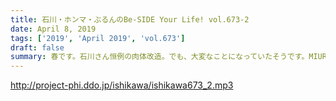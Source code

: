 ```yaml
---
title: 石川・ホンマ・ぶるんのBe-SIDE Your Life! vol.673-2
date: April 8, 2019
tags: ['2019', 'April 2019', 'vol.673']
draft: false
summary: 春です。石川さん恒例の肉体改造。でも、大変なことになっていたそうです。MIURA
---
```


http://project-phi.ddo.jp/ishikawa/ishikawa673_2.mp3